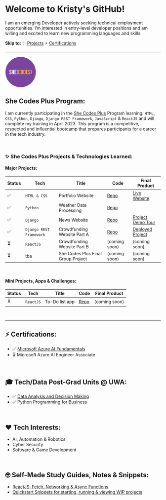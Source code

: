 # Welcome to Kristy's GitHub!

I am an emerging Developer actively seeking technical employment opportunities. I’m interested in entry-level developer positions and am willing and excited to learn new programming languages and skills.
<br>

**Skip to:** ✨ [Projects](#-she-codes-plus-projects--technologies-learned) ⚡ [Certifications](#-microsoft-certifications) 

-----

<img src="images/shecodes-icon.png" width="100px" height="100px" />


## She Codes Plus Program:

I am currently participating in the [She Codes Plus](https://shecodes.com.au/program/plus/) Program learning: `HTML`, `CSS`, `Python`, `Django`, `Django REST Framework`, `JavaScript` & `ReactJS` and will complete my training in April 2023. This program is a competitive, respected and influential bootcamp that prepares participants for a career in the tech industry. 

<br>

### ✨ She Codes Plus Projects & Technologies Learned:

#### Major Projects:

Status | Tech | Title | Code | Final Product
--- | --- | --- | --- | ---
✅ | `HTML & CSS` | Portfolio Website | [Repo](https://github.com/Ms-KL/Ms-KL.github.io) | [Live Website](https://ms-kl.github.io/)
✅ | `Python` | Weather Data Processing | [Repo](https://github.com/Ms-KL/she-codes-python-weather-project-Ms-KL) |
✅ | `Django` | News Website | [Repo](https://github.com/Ms-KL/she-codes-django-news-project-Ms-KL) | [Project Demo Tour](https://www.loom.com/share/fa6a7813a17f41b69c7a54d8ddf87a7a)
✅ | `Django REST Framework` | Crowdfunding Website Part A | [Repo](https://github.com/Ms-KL/she-codes-crowdfunding-api-project-Ms-KL) | [Deployed Project](https://icy-dew-540.fly.dev/)
⏳ | `ReactJS` | Crowdfunding Website Part B | (coming soon) | (coming soon)
⏳ | tba | She Codes Plus Final Group Project | (coming soon) | (coming soon)
<br>

#### Mini Projects, Apps & Challenges:

Status | Tech | Title | Code | Final Product
--- | --- | --- | --- | ---
⏳ | `ReactJS` | To-Do list app | [Repo](https://github.com/Ms-KL/todo-list) | (coming soon)

<br> 

-----


## ⚡ Certifications:
- ✅ [Microsoft
Azure AI Fundamentals](https://www.credly.com/badges/cf1a19d2-5f6e-49d2-9524-5eb88053f091/public_url)
- ⏳ Microsoft Azure AI Engineer Associate

<br>

## 🎓 Tech/Data Post-Grad Units @ UWA:
- ✅ [Data Analysis and Decision Making](https://handbooks.uwa.edu.au/unitdetails?code=MGMT5504)
- ✅ [Python Programming for Business](https://handbooks.uwa.edu.au/unitdetails?code=BUSN5101)

<br>

## ❤️ Tech Interests:
- AI, Automation & Robotics
- Cyber Security
- Software & Game Development

<br>

## 🤓 Self-Made Study Guides, Notes & Snippets:
- [ReactJS: Fetch, Networking & Async Functions](https://gist.github.com/Ms-KL/d5fa3d72ee0f4ba0a28e8e5d93ba12d8)
- [Quickstart Snippets for starting, running & viewing WIP projects](https://gist.github.com/Ms-KL/7e5954905e26f5dfcc8fea99031a37a9)
